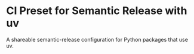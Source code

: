 # CI Preset for Semantic Release with uv

A shareable semantic-release configuration for Python packages that use uv.

